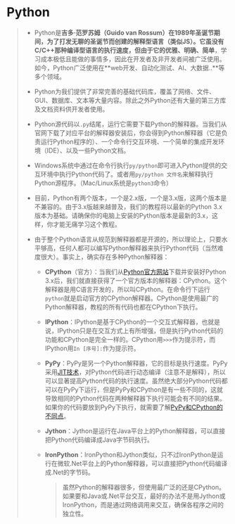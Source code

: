 # Python

> - Python是**吉多·范罗苏姆（Guido van Rossum）**在1989年圣诞节期间，为了打发无聊的圣诞节而创建的解释型语言（类似JS）。它虽没有C/C++那种编译型语言的执行速度，但由于它的**优雅、明确、简单**，学习成本极低且能做的事情多，因此在开发者及非开发者间被广泛使用。如今，Python广泛使用在**web开发、自动化测试、AI、大数据..**等多个领域。
>
> - Python为我们提供了非常完善的基础代码库，覆盖了网络、文件、GUI、数据库、文本等大量内容。除此之外Python还有大量的第三方库及文档资料供开发者使用。
>
> - Python源代码以`.py`结尾，运行它需要下载Python的解释器。当我们从官网下载了对应平台的解释器安装后，你会得到Python解释器（它是负责运行Python程序的）、一个命令行交互环境、一个简单的集成开发环境（IDE）、以及一些Python文档。
>
> - Windows系统中通过在命令行执行`py/python`即可进入Python提供的交互环境中执行Python代码了。或者用`py/python 文件名`来解释执行Python源程序。（Mac/Linux系统是`python3`命令）
>
> - 目前，Python有两个版本，一个是2.x版，一个是3.x版，这两个版本是不兼容的。由于3.x版越来越普及，我们的教程将以最新的Python 3.x版本为基础。请确保你的电脑上安装的Python版本是最新的3.x，这样，你才能无痛学习这个教程。
>
> - 由于整个Python语言从规范到解释器都是开源的，所以理论上，只要水平够高，任何人都可以编写Python解释器来执行Python代码（当然难度很大）。事实上，确实存在多种Python解释器：
>
>   - **CPython**（官方）：当我们从[Python官方网站](https://www.python.org/)下载并安装好Python 3.x后，我们就直接获得了一个官方版本的解释器：CPython。这个解释器是用C语言开发的，所以叫CPython。在命令行下运行`python`就是启动官方的CPython解释器。CPython是使用最广的Python解释器，教程的所有代码也都在CPython下执行。
>
>   - **IPython**：IPython是基于CPython的一个交互式解释器，也就是说，IPython只是在交互方式上有所增强，但是执行Python代码的功能和CPython是完全一样的。CPython用`>>>`作为提示符，而IPython用`In [序号]:`作为提示符。
>
>   - **PyPy**：PyPy是另一个Python解释器，它的目标是执行速度。PyPy采用[JIT技术](http://en.wikipedia.org/wiki/Just-in-time_compilation)，对Python代码进行动态编译（注意不是解释），所以可以显著提高Python代码的执行速度。虽然绝大部分Python代码都可以在PyPy下运行，但是PyPy和CPython是有一些不同的，这就导致相同的Python代码在两种解释器下执行可能会有不同的结果。如果你的代码要放到PyPy下执行，就需要了解[PyPy和CPython的不同点](http://pypy.readthedocs.org/en/latest/cpython_differences.html)。
>
>   - **Jython**：Jython是运行在Java平台上的Python解释器，可以直接把Python代码编译成Java字节码执行。
>
>   - **IronPython**：IronPython和Jython类似，只不过IronPython是运行在微软.Net平台上的Python解释器，可以直接把Python代码编译成.Net的字节码。
>
>     > 虽然Python的解释器很多，但使用最广泛的还是CPython。如果要和Java或.Net平台交互，最好的办法不是用Jython或IronPython，而是通过网络调用来交互，确保各程序之间的独立性。

